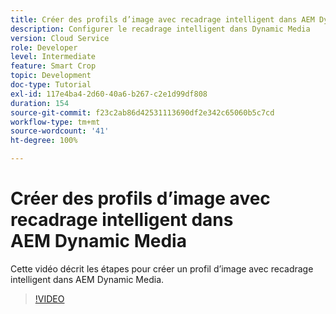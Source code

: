 ```yaml
---
title: Créer des profils d’image avec recadrage intelligent dans AEM Dynamic Media
description: Configurer le recadrage intelligent dans Dynamic Media
version: Cloud Service
role: Developer
level: Intermediate
feature: Smart Crop
topic: Development
doc-type: Tutorial
exl-id: 117e4ba4-2d60-40a6-b267-c2e1d99df808
duration: 154
source-git-commit: f23c2ab86d42531113690df2e342c65060b5c7cd
workflow-type: tm+mt
source-wordcount: '41'
ht-degree: 100%

---
```


# Créer des profils d’image avec recadrage intelligent dans AEM Dynamic Media

Cette vidéo décrit les étapes pour créer un profil d’image avec recadrage intelligent dans AEM Dynamic Media.

>[!VIDEO](https://video.tv.adobe.com/v/335460?quality=12&learn=on)
